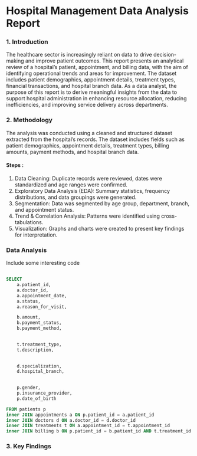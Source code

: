 # Hospital Management Data Analysis Report
### 1. Introduction

The healthcare sector is increasingly reliant on data to drive decision-making and improve patient outcomes. This report presents an analytical review of a hospital’s patient, appointment, and billing data, with the aim of identifying operational trends and areas for improvement. The dataset includes patient demographics, appointment details, treatment types, financial transactions, and hospital branch data.
As a data analyst, the purpose of this report is to derive meaningful insights from the data to support hospital administration in enhancing resource allocation, reducing inefficiencies, and improving service delivery across departments.

### 2. Methodology
The analysis was conducted using a cleaned and structured dataset extracted from the hospital’s records. The dataset includes fields such as patient demographics, appointment details, treatment types, billing amounts, payment methods, and hospital branch data.
#### Steps :

1. Data Cleaning: Duplicate records were reviewed, dates were standardized and age ranges were confirmed.
2. Exploratory Data Analysis (EDA): Summary statistics, frequency distributions, and data groupings were generated.
3. Segmentation: Data was segmented by age group, department, branch, and appointment status.
4. Trend & Correlation Analysis: Patterns were identified using cross-tabulations.
5. Visualization: Graphs and charts were created to present key findings for interpretation.

### Data Analysis
Include some interesting code 

```sql
 
SELECT 
    a.patient_id,
    a.doctor_id,
    a.appointment_date,
    a.status,
    a.reason_for_visit,

    b.amount,
    b.payment_status,
    b.payment_method,
   

    t.treatment_type,
    t.description,

    
    d.specialization,
    d.hospital_branch,

    
    p.gender,
    p.insurance_provider,
    p.date_of_birth

FROM patients p
inner JOIN appointments a ON p.patient_id = a.patient_id
inner JOIN doctors d ON a.doctor_id = d.doctor_id
inner JOIN treatments t ON a.appointment_id = t.appointment_id
inner JOIN billing b ON p.patient_id = b.patient_id AND t.treatment_id = b.treatment_id;
 ```

### 3. Key Findings




